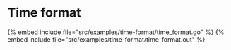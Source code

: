 # Time format

{% embed include file="src/examples/time-format/time_format.go" %}
{% embed include file="src/examples/time-format/time_format.out" %}


